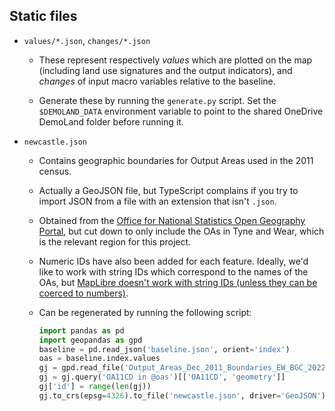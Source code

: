 ## Static files

- `values/*.json`, `changes/*.json`

  - These represent respectively *values* which are plotted on the map (including land use signatures and the output indicators), and *changes* of input macro variables relative to the baseline.

  - Generate these by running the `generate.py` script. Set the `$DEMOLAND_DATA` environment variable to point to the shared OneDrive DemoLand folder before running it.

- `newcastle.json`

  - Contains geographic boundaries for Output Areas used in the 2011 census.
  - Actually a GeoJSON file, but TypeScript complains if you try to import JSON from a file with an extension that isn't `.json`.
  - Obtained from the [Office for National Statistics Open Geography Portal](https://geoportal.statistics.gov.uk/datasets/ons::output-areas-dec-2011-boundaries-ew-bgc/about), but cut down to only include the OAs in Tyne and Wear, which is the relevant region for this project.
  - Numeric IDs have also been added for each feature. Ideally, we'd like to work with string IDs which correspond to the names of the OAs, but [MapLibre doesn't work with string IDs (unless they can be coerced to numbers)](https://github.com/maplibre/maplibre-gl-js/issues/1043).
  - Can be regenerated by running the following script:

    ```python
    import pandas as pd
    import geopandas as gpd
    baseline = pd.read_json('baseline.json', orient='index')
    oas = baseline.index.values
    gj = gpd.read_file('Output_Areas_Dec_2011_Boundaries_EW_BGC_2022_3211360474256931029.geojson')
    gj = gj.query('OA11CD in @oas')[['OA11CD', 'geometry']]
    gj['id'] = range(len(gj))
    gj.to_crs(epsg=4326).to_file('newcastle.json', driver='GeoJSON')
    ```
